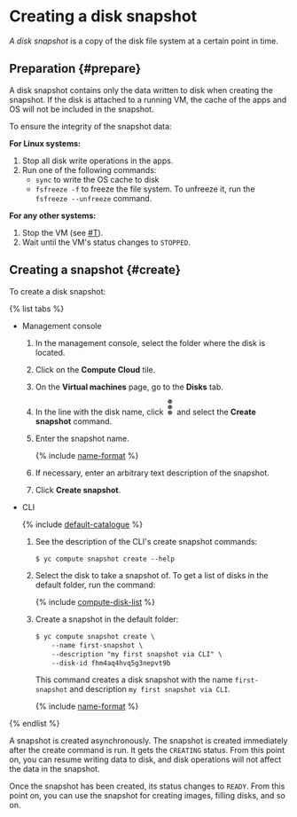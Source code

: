 # Creating a disk snapshot

_A disk snapshot_ is a copy of the disk file system at a certain point in time.

## Preparation {#prepare}

A disk snapshot contains only the data written to disk when creating the snapshot. If the disk is attached to a running VM, the cache of the apps and OS will not be included in the snapshot.

To ensure the integrity of the snapshot data:

**For Linux systems:**

1. Stop all disk write operations in the apps.
1. Run one of the following commands:
    - `sync` to write the OS cache to disk
    - `fsfreeze -f` to freeze the file system. To unfreeze it, run the `fsfreeze --unfreeze` command.

**For any other systems:**

1. Stop the VM (see [#T](../vm-control/vm-stop-and-start.md#stop)).
1. Wait until the VM's status changes to `STOPPED`.

## Creating a snapshot {#create}

To create a disk snapshot:

{% list tabs %}

- Management console
  
  1. In the management console, select the folder where the disk is located.
  1. Click on the **Compute Cloud** tile.
  1. On the **Virtual machines** page, go to the **Disks** tab.
  1. In the line with the disk name, click ![image](../../../_assets/dots.svg) and select the **Create snapshot** command.
  1. Enter the snapshot name.
  
      {% include [name-format](../../../_includes/name-format.md) %}
  
  1. If necessary, enter an arbitrary text description of the snapshot.
  1. Click **Create snapshot**.
  
- CLI
  
  {% include [default-catalogue](../../../_includes/default-catalogue.md) %}
  
  1. See the description of the CLI's create snapshot commands:
  
      ```
      $ yc compute snapshot create --help
      ```
  
  1. Select the disk to take a snapshot of. To get a list of disks in the default folder, run the command:
  
      {% include [compute-disk-list](../../../_includes/compute/disk-list.md) %}
  
  1. Create a snapshot in the default folder:
  
      ```
      $ yc compute snapshot create \
          --name first-snapshot \
          --description "my first snapshot via CLI" \
          --disk-id fhm4aq4hvq5g3nepvt9b
      ```
  
      This command creates a disk snapshot with the name `first-snapshot` and description `my first snapshot via CLI`.
  
      {% include [name-format](../../../_includes/name-format.md) %}
  
{% endlist %}

A snapshot is created asynchronously. The snapshot is created immediately after the create command is run. It gets the `CREATING` status. From this point on, you can resume writing data to disk, and disk operations will not affect the data in the snapshot.

Once the snapshot has been created, its status changes to `READY`. From this point on, you can use the snapshot for creating images, filling disks, and so on.

